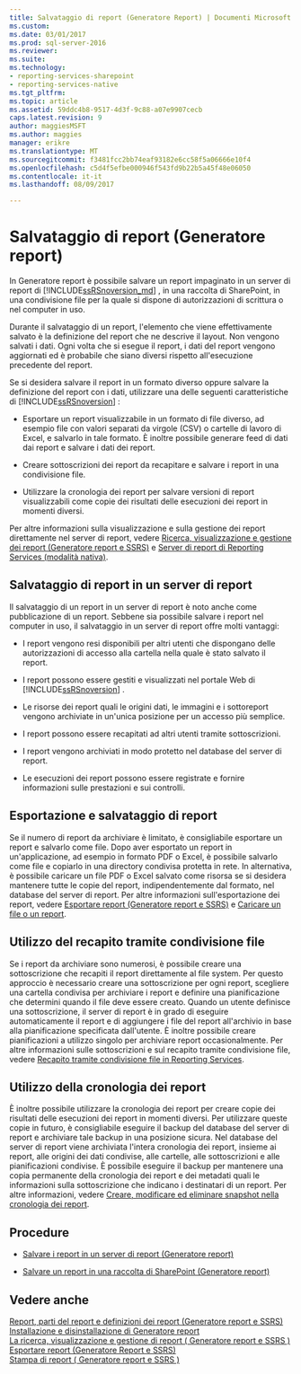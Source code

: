 ```yaml
---
title: Salvataggio di report (Generatore Report) | Documenti Microsoft
ms.custom: 
ms.date: 03/01/2017
ms.prod: sql-server-2016
ms.reviewer: 
ms.suite: 
ms.technology:
- reporting-services-sharepoint
- reporting-services-native
ms.tgt_pltfrm: 
ms.topic: article
ms.assetid: 59ddc4b8-9517-4d3f-9c88-a07e9907cecb
caps.latest.revision: 9
author: maggiesMSFT
ms.author: maggies
manager: erikre
ms.translationtype: MT
ms.sourcegitcommit: f3481fcc2bb74eaf93182e6cc58f5a06666e10f4
ms.openlocfilehash: c5d4f5efbe000946f543fd9b22b5a45f48e06050
ms.contentlocale: it-it
ms.lasthandoff: 08/09/2017

---
```

# <a name="saving-reports-report-builder"></a>Salvataggio di report (Generatore report)
  In Generatore report è possibile salvare un report impaginato in un server di report di [!INCLUDE[ssRSnoversion_md](../../includes/ssrsnoversion-md.md)] , in una raccolta di SharePoint, in una condivisione file per la quale si dispone di autorizzazioni di scrittura o nel computer in uso. 
  
Durante il salvataggio di un report, l'elemento che viene effettivamente salvato è la definizione del report che ne descrive il layout. Non vengono salvati i dati. Ogni volta che si esegue il report, i dati del report vengono aggiornati ed è probabile che siano diversi rispetto all'esecuzione precedente del report.  
  
 Se si desidera salvare il report in un formato diverso oppure salvare la definizione del report con i dati, utilizzare una delle seguenti caratteristiche di [!INCLUDE[ssRSnoversion](../../includes/ssrsnoversion-md.md)] :  
  
-   Esportare un report visualizzabile in un formato di file diverso, ad esempio file con valori separati da virgole (CSV) o cartelle di lavoro di Excel, e salvarlo in tale formato. È inoltre possibile generare feed di dati dai report e salvare i dati dei report.  
  
-   Creare sottoscrizioni dei report da recapitare e salvare i report in una condivisione file.  
  
-   Utilizzare la cronologia dei report per salvare versioni di report visualizzabili come copie dei risultati delle esecuzioni dei report in momenti diversi.  
  
 Per altre informazioni sulla visualizzazione e sulla gestione dei report direttamente nel server di report, vedere [Ricerca, visualizzazione e gestione dei report &#40;Generatore report e SSRS&#41;](../../reporting-services/report-builder/finding-viewing-and-managing-reports-report-builder-and-ssrs.md) e [Server di report di Reporting Services &#40;modalità nativa&#41;](../../reporting-services/report-server/reporting-services-report-server-native-mode.md).  
  
##  <a name="SavingReportDefinitions"></a> Salvataggio di report in un server di report  
  Il salvataggio di un report in un server di report è noto anche come pubblicazione di un report. Sebbene sia possibile salvare i report nel computer in uso, il salvataggio in un server di report offre molti vantaggi:  
  
-   I report vengono resi disponibili per altri utenti che dispongano delle autorizzazioni di accesso alla cartella nella quale è stato salvato il report.  
  
-   I report possono essere gestiti e visualizzati nel portale Web di [!INCLUDE[ssRSnoversion](../../includes/ssrsnoversion-md.md)] .  
  
-   Le risorse dei report quali le origini dati, le immagini e i sottoreport vengono archiviate in un'unica posizione per un accesso più semplice.  
  
-   I report possono essere recapitati ad altri utenti tramite sottoscrizioni.  
  
-   I report vengono archiviati in modo protetto nel database del server di report.  
  
-   Le esecuzioni dei report possono essere registrate e fornire informazioni sulle prestazioni e sui controlli.  
  
##  <a name="ExportingAndSavingReports"></a> Esportazione e salvataggio di report  
 Se il numero di report da archiviare è limitato, è consigliabile esportare un report e salvarlo come file. Dopo aver esportato un report in un'applicazione, ad esempio in formato PDF o Excel, è possibile salvarlo come file e copiarlo in una directory condivisa protetta in rete. In alternativa, è possibile caricare un file PDF o Excel salvato come risorsa se si desidera mantenere tutte le copie del report, indipendentemente dal formato, nel database del server di report. Per altre informazioni sull'esportazione dei report, vedere [Esportare report &#40;Generatore report e SSRS&#41;](../../reporting-services/report-builder/export-reports-report-builder-and-ssrs.md) e [Caricare un file o un report](../../reporting-services/reports/upload-a-file-or-report-report-manager.md).  
  
##  <a name="UsingFileShareDelivery"></a> Utilizzo del recapito tramite condivisione file  
 Se i report da archiviare sono numerosi, è possibile creare una sottoscrizione che recapiti il report direttamente al file system. Per questo approccio è necessario creare una sottoscrizione per ogni report, scegliere una cartella condivisa per archiviare i report e definire una pianificazione che determini quando il file deve essere creato. Quando un utente definisce una sottoscrizione, il server di report è in grado di eseguire automaticamente il report e di aggiungere i file del report all'archivio in base alla pianificazione specificata dall'utente. È inoltre possibile creare pianificazioni a utilizzo singolo per archiviare report occasionalmente. Per altre informazioni sulle sottoscrizioni e sul recapito tramite condivisione file, vedere [Recapito tramite condivisione file in Reporting Services](../../reporting-services/subscriptions/file-share-delivery-in-reporting-services.md).  
  
##  <a name="UsingReportHistory"></a> Utilizzo della cronologia dei report  
 È inoltre possibile utilizzare la cronologia dei report per creare copie dei risultati delle esecuzioni dei report in momenti diversi. Per utilizzare queste copie in futuro, è consigliabile eseguire il backup del database del server di report e archiviare tale backup in una posizione sicura. Nel database del server di report viene archiviata l'intera cronologia dei report, insieme ai report, alle origini dei dati condivise, alle cartelle, alle sottoscrizioni e alle pianificazioni condivise. È possibile eseguire il backup per mantenere una copia permanente della cronologia dei report e dei metadati quali le informazioni sulla sottoscrizione che indicano i destinatari di un report. Per altre informazioni, vedere [Creare, modificare ed eliminare snapshot nella cronologia dei report](../../reporting-services/report-server/create-modify-and-delete-snapshots-in-report-history.md).  
 
##  <a name="HowTo"></a> Procedure  
  
-   [Salvare i report in un server di report &#40;Generatore report&#41;](../../reporting-services/report-builder/save-reports-to-a-report-server-report-builder.md)  
  
-   [Salvare un report in una raccolta di SharePoint &#40;Generatore report&#41;](../../reporting-services/report-builder/save-a-report-to-a-sharepoint-library-report-builder.md)  
   
## <a name="see-also"></a>Vedere anche  
 [Report, parti del report e definizioni dei report &#40;Generatore report e SSRS&#41;](../../reporting-services/report-design/reports-report-parts-and-report-definitions-report-builder-and-ssrs.md)   
 [Installazione e disinstallazione di Generatore report](http://msdn.microsoft.com/library/2c9a5814-17bf-4947-8fb3-6269e7caa416)   
 [La ricerca, visualizzazione e gestione di report &#40; Generatore report e SSRS &#41;](../../reporting-services/report-builder/finding-viewing-and-managing-reports-report-builder-and-ssrs.md)   
 [Esportare report &#40;Generatore Report e SSRS&#41;](../../reporting-services/report-builder/export-reports-report-builder-and-ssrs.md)   
 [Stampa di report &#40; Generatore report e SSRS &#41;](../../reporting-services/report-builder/print-reports-report-builder-and-ssrs.md)  
  
  
